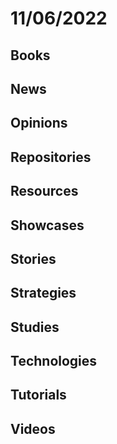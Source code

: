 # 11/06/2022

## Books

## News

## Opinions

## Repositories

## Resources

## Showcases

## Stories

## Strategies

## Studies

## Technologies

## Tutorials

## Videos
